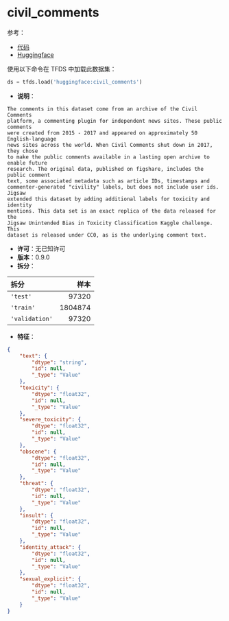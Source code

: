 # civil_comments

参考：

- [代码](https://github.com/huggingface/datasets/blob/master/datasets/civil_comments)
- [Huggingface](https://huggingface.co/datasets/civil_comments)

使用以下命令在 TFDS 中加载此数据集：

```python
ds = tfds.load('huggingface:civil_comments')
```

- **说明**：

```
The comments in this dataset come from an archive of the Civil Comments
platform, a commenting plugin for independent news sites. These public comments
were created from 2015 - 2017 and appeared on approximately 50 English-language
news sites across the world. When Civil Comments shut down in 2017, they chose
to make the public comments available in a lasting open archive to enable future
research. The original data, published on figshare, includes the public comment
text, some associated metadata such as article IDs, timestamps and
commenter-generated "civility" labels, but does not include user ids. Jigsaw
extended this dataset by adding additional labels for toxicity and identity
mentions. This data set is an exact replica of the data released for the
Jigsaw Unintended Bias in Toxicity Classification Kaggle challenge.  This
dataset is released under CC0, as is the underlying comment text.
```

- **许可**：无已知许可
- **版本**：0.9.0
- **拆分**：

拆分 | 样本
:-- | --:
`'test'` | 97320
`'train'` | 1804874
`'validation'` | 97320

- **特征**：

```json
{
    "text": {
        "dtype": "string",
        "id": null,
        "_type": "Value"
    },
    "toxicity": {
        "dtype": "float32",
        "id": null,
        "_type": "Value"
    },
    "severe_toxicity": {
        "dtype": "float32",
        "id": null,
        "_type": "Value"
    },
    "obscene": {
        "dtype": "float32",
        "id": null,
        "_type": "Value"
    },
    "threat": {
        "dtype": "float32",
        "id": null,
        "_type": "Value"
    },
    "insult": {
        "dtype": "float32",
        "id": null,
        "_type": "Value"
    },
    "identity_attack": {
        "dtype": "float32",
        "id": null,
        "_type": "Value"
    },
    "sexual_explicit": {
        "dtype": "float32",
        "id": null,
        "_type": "Value"
    }
}
```
